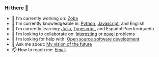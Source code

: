 ### Hi there 👋

- 🔭 I’m currently working on: [Zoba](https://www.zoba.com/)
- :book: I'm currently knowledgeable in: [Python](https://www.python.org/), [Javascript](https://www.javascript.com/), and English
- 🌱 I’m currently learning: [Julia](https://julialang.org/), [Typescript](https://www.typescriptlang.org/), and Español Puertorriqueño
- 👯 I’m looking to collaborate on: [Interesting](https://en.wikipedia.org/wiki/List_of_unsolved_problems_in_computer_science) or [novel](https://en.wikipedia.org/wiki/Novel) problems
- 🤔 I’m looking for help with: <a href="mailto:james@dreben.com?subject=[RE: OSS]">Open source software development</a>
- 💬 Ask me about: [My vision of the future](https://en.wikipedia.org/wiki/Star_Trek) 
- 📫 How to reach me: <a href="mailto:james@dreben.com">Email</a>
